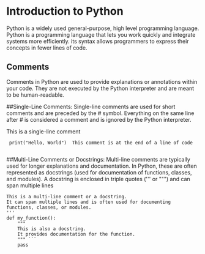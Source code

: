 # Introduction to Python
Python is a widely used general-purpose, high level programming language. 
Python is a programming language that lets you work quickly and integrate systems more efficiently. 
its syntax allows programmers to express their concepts in fewer lines of code. 

## Comments 

Comments in Python are used to provide explanations or annotations within your code. 
They are not executed by the Python interpreter and are meant to be human-readable.

##Single-Line Comments: Single-line comments are used for short comments and are preceded by the # symbol.
Everything on the same line after # is considered a comment and is ignored by the Python interpreter. 

This is a single-line comment 
```
 print("Hello, World")  This comment is at the end of a line of code
 
```
 
##Multi-Line Comments or Docstrings: Multi-line comments are typically used for longer explanations and documentation. 
In Python, these are often represented as docstrings (used for documentation of functions, classes, and modules).
A docstring is enclosed in triple quotes (''' or """) and can span multiple lines

````'''
This is a multi-line comment or a docstring.
It can span multiple lines and is often used for documenting functions, classes, or modules.
'''
def my_function():
    """
    This is also a docstring.
    It provides documentation for the function.
    """ ```
    pass
